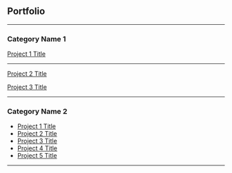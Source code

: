 ## Portfolio

---

### Category Name 1

[Project 1 Title](/sample_page)

<!--
<img src="images/dummy_thumbnail.jpg?raw=true"/>
-->
---
[Project 2 Title](/pdf/sample_presentation.pdf)

<!--
<img src="images/dummy_thumbnail.jpg?raw=true"/>
-->
[Project 3 Title](http://example.com/)
<!--
<img src="images/dummy_thumbnail.jpg?raw=true"/>
-->
---

### Category Name 2

- [Project 1 Title](http://example.com/)
- [Project 2 Title](http://example.com/)
- [Project 3 Title](http://example.com/)
- [Project 4 Title](http://example.com/)
- [Project 5 Title](http://example.com/)

---
